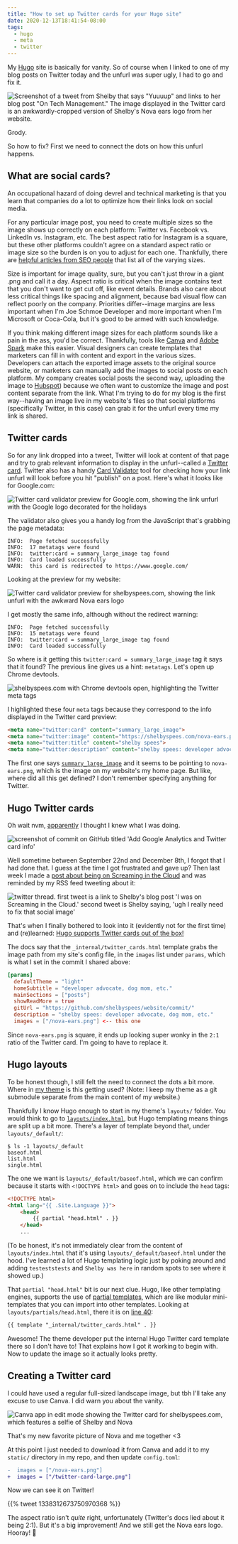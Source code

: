 ```yaml
---
title: "How to set up Twitter cards for your Hugo site"
date: 2020-12-13T18:41:54-08:00
tags:
  - hugo
  - meta
  - twitter
---
```


My [Hugo](https://gohugo.io) site is basically for vanity. So of course when I linked to one of my blog posts on Twitter today and the unfurl was super ugly, I had to go and fix it.

<!--more-->

![Screenshot of a tweet from Shelby that says "Yuuuup" and links to her blog post "On Tech Management." The image displayed in the Twitter card is an awkwardly-cropped version of Shelby's Nova ears logo from her website.](https://i.imgur.com/bSr2n2T.png)

Grody.

So how to fix? First we need to connect the dots on how this unfurl happens.

## What are social cards?

An occupational hazard of doing devrel and technical marketing is that you learn that companies do a lot to optimize how their links look on social media.

For any particular image post, you need to create multiple sizes so the image shows up correctly on each platform: Twitter vs. Facebook vs. LinkedIn vs. Instagram, etc. The best aspect ratio for Instagram is a square, but these other platforms couldn't agree on a standard aspect ratio or image size so the burden is on you to adjust for each one. Thankfully, there are [helpful articles from SEO people](https://sproutsocial.com/insights/social-media-image-sizes-guide/) that list all of the varying sizes.

Size is important for image quality, sure, but you can't just throw in a giant .png and call it a day. Aspect ratio is critical when the image contains text that you don't want to get cut off, like event details. Brands also care about less critical things like spacing and alignment, because bad visual flow can reflect poorly on the company. Priorities differ--image margins are less important when I'm Joe Schmoe Developer and more important when I'm Microsoft or Coca-Cola, but it's good to be armed with such knowledge.

If you think making different image sizes for each platform sounds like a pain in the ass, you'd be correct. Thankfully, tools like [Canva](https://www.canva.com/) and [Adobe Spark](https://spark.adobe.com/) make this easier. Visual designers can create templates that marketers can fill in with content and export in the various sizes. Developers can attach the exported image assets to the original source website, or marketers can manually add the images to social posts on each platform. My company creates social posts the second way, uploading the image to [Hubspot](https://www.hubspot.com/)) because we often want to customize the image and post content separate from the link. What I'm trying to do for my blog is the first way--having an image live in my website's files so that social platforms (specifically Twitter, in this case) can grab it for the unfurl every time my link is shared.

## Twitter cards

So for any link dropped into a tweet, Twitter will look at content of that page and try to grab relevant information to display in the unfurl--called a [Twitter card](https://developer.twitter.com/en/docs/twitter-for-websites/cards/overview/abouts-cards). Twitter also has a handy [Card Validator](https://cards-dev.twitter.com/validator) tool for checking how your link unfurl will look before you hit "publish" on a post. Here's what it looks like for Google.com:

![Twitter card validator preview for Google.com, showing the link unfurl with the Google logo decorated for the holidays](https://i.imgur.com/DLy21nM.png)

The validator also gives you a handy log from the JavaScript that's grabbing the page metadata:

```log
INFO:  Page fetched successfully
INFO:  17 metatags were found
INFO:  twitter:card = summary_large_image tag found
INFO:  Card loaded successfully
WARN:  this card is redirected to https://www.google.com/
```

Looking at the preview for my website:

![Twitter card validator preview for shelbyspees.com, showing the link unfurl with the awkward Nova ears logo](https://i.imgur.com/t6nAf5L.png)

I get mostly the same info, although without the redirect warning:

```log
INFO:  Page fetched successfully
INFO:  15 metatags were found
INFO:  twitter:card = summary_large_image tag found
INFO:  Card loaded successfully
```

So where is it getting this `twitter:card = summary_large_image` tag it says that it found? The previous line gives us a hint: `metatags`. Let's open up Chrome devtools.

![shelbyspees.com with Chrome devtools open, highlighting the Twitter meta tags](https://i.imgur.com/r8YpjsQ.png)

I highlighted these four `meta` tags because they correspond to the info displayed in the Twitter card preview:

```html
<meta name="twitter:card" content="summary_large_image">
<meta name="twitter:image" content="https://shelbyspees.com/nova-ears.png">
<meta name="twitter:title" content="shelby spees">
<meta name="twitter:description" content="shelby spees: developer advocate, dog mom, etc.">
```

The first one says [`summary_large_image`](https://developer.twitter.com/en/docs/twitter-for-websites/cards/overview/summary-card-with-large-image) and it seems to be pointing to `nova-ears.png`, which is the image on my website's my home page. But like, where did all this get defined? I don't remember specifying anything for Twitter.

## Hugo Twitter cards

Oh wait nvm, [apparently](https://github.com/shelbyspees/website/commit/6aad7d3cbea17ccbf618c652f0560fb33b1af0f0) I thought I knew what I was doing.

![screenshot of commit on GitHub titled 'Add Google Analytics and Twitter card info'](https://i.imgur.com/mxFV3vl.png)

Well sometime between September 22nd and December 8th, I forgot that I had done that. I guess at the time I got frustrated and gave up? Then last week I made a [post about being on Screaming in the Cloud](/2020/12/08/i-was-on-screaming-in-the-cloud/) and was reminded by my RSS feed tweeting about it:

![twitter thread. first tweet is a link to Shelby's blog post 'I was on Screaming in the Cloud.' second tweet is Shelby saying, 'ugh I really need to fix that social image'](https://i.imgur.com/7T93twV.png)


That's when I finally bothered to look into it (evidently not for the first time) and (re)learned: [Hugo supports Twitter cards out of the box!](https://gohugo.io/templates/internal/#twitter-cards)

The docs say that the `_internal/twitter_cards.html` template grabs the image path from my site's config file, in the `images` list under `params`, which is what I set in the commit I shared above:

```toml
[params]
  defaultTheme = "light"
  homeSubtitle = "developer advocate, dog mom, etc."
  mainSections = ["posts"]
  showReadMore = true
  gitUrl = "https://github.com/shelbyspees/website/commit/"
  description = "shelby spees: developer advocate, dog mom, etc."
  images = ["/nova-ears.png"] <-- this one
```

Since `nova-ears.png` is square, it ends up looking super wonky in the `2:1` ratio of the Twitter card. I'm going to have to replace it.

## Hugo layouts

To be honest though, I still felt the need to connect the dots a bit more. Where in [my theme](https://github.com/shelbyspees/hugo-theme-hello-friend-ng) is this getting used? (Note: I keep my theme as a git submodule separate from the main content of my website.)

Thankfully I know Hugo enough to start in my theme's `layouts/` folder. You would think to go to [`layouts/index.html`](https://github.com/shelbyspees/hugo-theme-hello-friend-ng/blob/main/layouts/index.html), but Hugo templating means things are split up a bit more. There's a layer of template beyond that, under `layouts/_default/`:

```shell
$ ls -1 layouts/_default
baseof.html
list.html
single.html
```

The one we want is `layouts/_default/baseof.html`, which we can confirm because it starts with `<!DOCTYPE html>` and goes on to include the `head` tags:

```html
<!DOCTYPE html>
<html lang="{{ .Site.Language }}">
    <head>
        {{ partial "head.html" . }}
    </head>
    ...
```

(To be honest, it's not immediately clear from the content of `layouts/index.html` that it's using `layouts/_default/baseof.html` under the hood. I've learned a lot of Hugo templating logic just by poking around and adding `testeststests` and `Shelby was here` in random spots to see where it showed up.)

That `partial "head.html"` bit is our next clue. Hugo, like other templating engines, supports the use of [partial templates](https://gohugo.io/templates/partials/), which are like modular mini-templates that you can import into other templates. Looking at `layouts/partials/head.html`, there it is on [line 40](https://github.com/shelbyspees/hugo-theme-hello-friend-ng/blame/2f863e7ba67e6f12c53e394b8aee198bcaac2e6b/layouts/partials/head.html#L40):

```html
{{ template "_internal/twitter_cards.html" . }}
```

Awesome! The theme developer put the internal Hugo Twitter card template there so I don't have to! That explains how I got it working to begin with. Now to update the image so it actually looks pretty.

## Creating a Twitter card

I could have used a regular full-sized landscape image, but tbh I'll take any excuse to use Canva. I did warn you about the vanity.

![Canva app in edit mode showing the Twitter card for shelbyspees.com, which features a selfie of Shelby and Nova](https://i.imgur.com/5xMdCfx.png)

That's my new favorite picture of Nova and me together <3

At this point I just needed to download it from Canva and add it to my `static/` directory in my repo, and then update `config.toml`:

```diff
-  images = ["/nova-ears.png"]
+  images = ["/twitter-card-large.png"]
```

Now we can see it on Twitter!

{{% tweet 1338312673750970368 %}}

The aspect ratio isn't _quite_ right, unfortunately (Twitter's docs lied about it being 2:1). But it's a big improvement! And we still get the Nova ears logo. Hooray! 🎉
